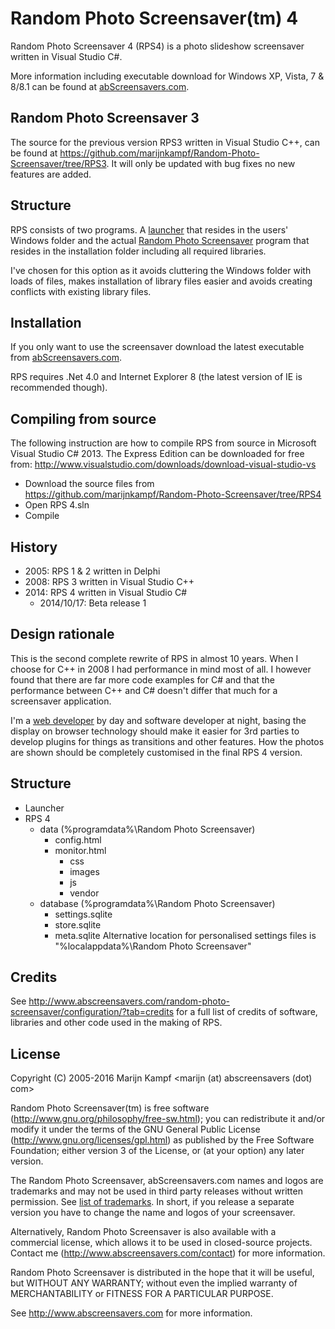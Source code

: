 Random Photo Screensaver(tm) 4
==========================

Random Photo Screensaver 4 (RPS4) is a photo slideshow screensaver written in Visual Studio C#.

More information including executable download for Windows XP, Vista, 7 & 8/8.1 can be found at [abScreensavers.com](http://www.abscreensavers.com/random-photo-screensaver).

Random Photo Screensaver 3
--------------------------
The source for the previous version RPS3 written in Visual Studio C++, can be found at https://github.com/marijnkampf/Random-Photo-Screensaver/tree/RPS3. It will only be updated with bug fixes no new features are added.

Structure
---------
RPS consists of two programs. A [launcher](https://github.com/marijnkampf/Random-Photo-Screensaver/tree/master/RPS%20Launcher) that resides in the users' Windows folder and the actual [Random Photo Screensaver](https://github.com/marijnkampf/Random-Photo-Screensaver/tree/master/RPS%204) program that resides in the installation folder including all required libraries. 

I've chosen for this option as it avoids cluttering the Windows folder with loads of files, makes installation of library files easier and avoids creating conflicts with existing library files.

Installation
------------
If you only want to use the screensaver download the latest executable from [abScreensavers.com](http://www.abscreensavers.com/random-photo-screensaver). 

RPS requires .Net 4.0 and Internet Explorer 8 (the latest version of IE is recommended though).

Compiling from source
---------------------
The following instruction are how to compile RPS from source in Microsoft Visual Studio C# 2013. The Express Edition can be downloaded for free from: http://www.visualstudio.com/downloads/download-visual-studio-vs
- Download the source files from https://github.com/marijnkampf/Random-Photo-Screensaver/tree/RPS4
- Open RPS 4.sln
- Compile
 
History
-------
- 2005: RPS 1 & 2 written in Delphi
- 2008: RPS 3 written in Visual Studio C++
- 2014: RPS 4 written in Visual Studio C#
    - 2014/10/17: Beta release 1

Design rationale
----------------
This is the second complete rewrite of RPS in almost 10 years. When I choose for C++ in 2008 I had performance in mind most of all. I however found that there are far more code examples for C# and that the performance between C++ and C# doesn't differ that much for a screensaver application.

I'm a [web developer](http://www.exadium.com) by day and software developer at night, basing the display on browser technology should make it easier for 3rd parties to develop plugins for things as transitions and other features. How the photos are shown should be completely customised in the final RPS 4 version.

Structure
---------
- Launcher
- RPS 4
    - data (%programdata%\Random Photo Screensaver)
    	- config.html
    	- monitor.html
    		- css
    		- images
    		- js
    		- vendor
    - database (%programdata%\Random Photo Screensaver)
        - settings.sqlite
        - store.sqlite
        - meta.sqlite
    	Alternative location for personalised settings files is "%localappdata%\Random Photo Screensaver"

Credits
-------
See http://www.abscreensavers.com/random-photo-screensaver/configuration/?tab=credits for a full list of credits of software, libraries and other code used in the making of RPS.

License
-------
Copyright (C) 2005-2016 Marijn Kampf <marijn (at) abscreensavers (dot) com>

Random Photo Screensaver(tm) is free software (http://www.gnu.org/philosophy/free-sw.html); you can redistribute it and/or modify it under the terms of the GNU General Public License (http://www.gnu.org/licenses/gpl.html) as published by the Free Software Foundation; either version 3 of the License, or (at your option) any later version.

The Random Photo Screensaver, abScreensavers.com names and logos are trademarks and may not be used in third party releases without written permission. See [list of trademarks](http://www.abscreensavers.com/random-photo-screensaver/open-source/trademarks). In short, if you release a separate version you have to change the name and logos of your screensaver.

Alternatively, Random Photo Screensaver is also available with a commercial license, which allows it to be used in closed-source projects. Contact me (http://www.abscreensavers.com/contact) for more information.

Random Photo Screensaver is distributed in the hope that it will be useful, but WITHOUT ANY WARRANTY; without even the implied warranty of MERCHANTABILITY or FITNESS FOR A PARTICULAR PURPOSE.

See http://www.abscreensavers.com for more information.
